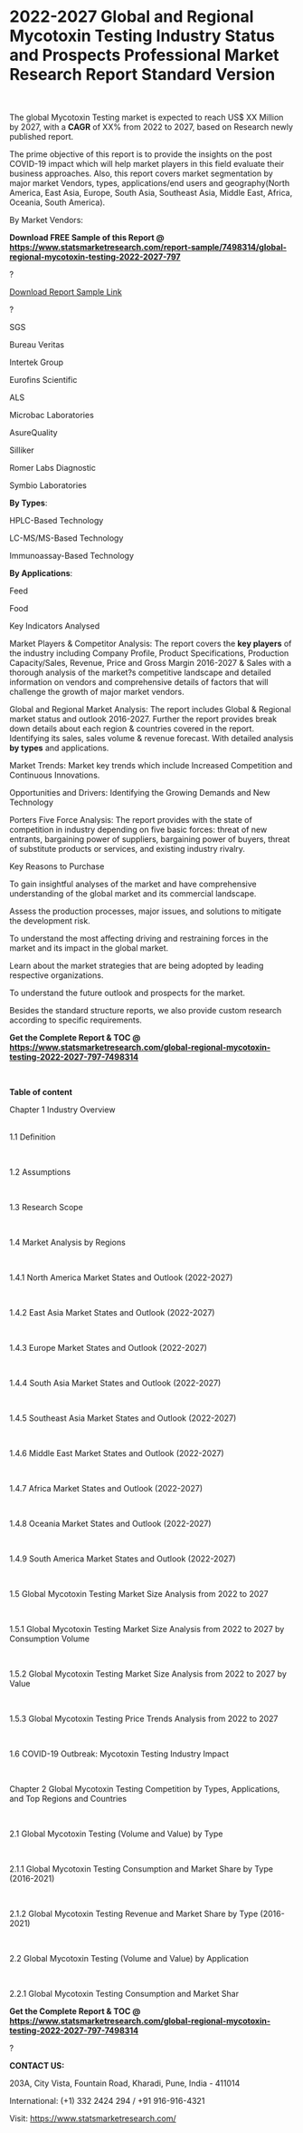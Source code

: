 <h1>2022-2027 Global and Regional Mycotoxin Testing Industry Status and Prospects Professional Market Research Report Standard Version</h1><br/><p>The global Mycotoxin Testing market is expected to reach US$ XX Million by 2027, with a <strong>CAGR</strong> of XX% from 2022 to 2027, based on Research newly published report.</p>
 
 
 
 <p>The prime objective of this report is to provide the insights on the post COVID-19 impact which will help market players in this field evaluate their business approaches. Also, this report covers market segmentation by major market Vendors, types, applications/end users and geography(North America, East Asia, Europe, South Asia, Southeast Asia, Middle East, Africa, Oceania, South America).</p>
 
 
 
 <p>By Market Vendors:</p>
 
 
 
 <div><b>Download FREE Sample of this Report @ <a href="https://www.statsmarketresearch.com/download-free-sample/7498314/global-regional-mycotoxin-testing-2022-2027-797">https://www.statsmarketresearch.com/report-sample/7498314/global-regional-mycotoxin-testing-2022-2027-797</a></b></div>
 
 
 
 <p>? </p>
 
 
 
 <p><a href="https://www.statsmarketresearch.com/download-free-sample/7498314/global-regional-mycotoxin-testing-2022-2027-797">Download Report Sample Link</a></p>
 
 
 
 <p>? </p>
 
 
 
 <p>SGS</p>
 
 
 
 <p>Bureau Veritas</p>
 
 
 
 <p>Intertek Group</p>
 
 
 
 <p>Eurofins Scientific</p>
 
 
 
 <p>ALS</p>
 
 
 
 <p>Microbac Laboratories</p>
 
 
 
 <p>AsureQuality</p>
 
 
 
 <p>Silliker</p>
 
 
 
 <p>Romer Labs Diagnostic</p>
 
 
 
 <p>Symbio Laboratories</p>
 
 
 
 <p><strong>By Types</strong>:</p>
 
 
 
 <p>HPLC-Based Technology</p>
 
 
 
 <p>LC-MS/MS-Based Technology</p>
 
 
 
 <p>Immunoassay-Based Technology</p>
 
 
 
 <p><strong><strong>By Applications</strong></strong>:</p>
 
 
 
 <p>Feed</p>
 
 
 
 <p>Food</p>
 
 
 
 <p>Key Indicators Analysed</p>
 
 
 
 <p>Market Players & Competitor Analysis: The report covers the <strong>key players</strong> of the industry including Company Profile, Product Specifications, Production Capacity/Sales, Revenue, Price and Gross Margin 2016-2027 & Sales with a thorough analysis of the market?s competitive landscape and detailed information on vendors and comprehensive details of factors that will challenge the growth of major market vendors.</p>
 
 
 
 <p>Global and Regional Market Analysis: The report includes Global & Regional market status and outlook 2016-2027. Further the report provides break down details about each region & countries covered in the report. Identifying its sales, sales volume & revenue forecast. With detailed analysis <strong>by types</strong> and applications.</p>
 
 
 
 <p>Market Trends: Market key trends which include Increased Competition and Continuous Innovations.</p>
 
 
 
 <p>Opportunities and Drivers: Identifying the Growing Demands and New Technology</p>
 
 
 
 <p>Porters Five Force Analysis: The report provides with the state of competition in industry depending on five basic forces: threat of new entrants, bargaining power of suppliers, bargaining power of buyers, threat of substitute products or services, and existing industry rivalry.</p>
 
 
 
 <p>Key Reasons to Purchase</p>
 
 
 
 <p>To gain insightful analyses of the market and have comprehensive understanding of the global market and its commercial landscape.</p>
 
 
 
 <p>Assess the production processes, major issues, and solutions to mitigate the development risk.</p>
 
 
 
 <p>To understand the most affecting driving and restraining forces in the market and its impact in the global market.</p>
 
 
 
 <p>Learn about the market strategies that are being adopted by leading respective organizations.</p>
 
 
 
 <p>To understand the future outlook and prospects for the market.</p>
 
 
 
 <p>Besides the standard structure reports, we also provide custom research according to specific requirements.</p>
 
 
 
 <div><b>Get the Complete Report & TOC @ <a href="https://www.statsmarketresearch.com/global-regional-mycotoxin-testing-2022-2027-797-7498314">https://www.statsmarketresearch.com/global-regional-mycotoxin-testing-2022-2027-797-7498314</a></b></div>
 
 
 
 <p><br />
 
 <b>Table of content</b></p>
 
 
 
 <p>Chapter 1 Industry Overview<br />
 
 <br />
 
 1.1 Definition<br />
 
 <br />
 
 1.2 Assumptions<br />
 
 <br />
 
 1.3 Research Scope<br />
 
 <br />
 
 1.4 Market Analysis by Regions<br />
 
 <br />
 
 1.4.1 North America Market States and Outlook (2022-2027)<br />
 
 <br />
 
 1.4.2 East Asia Market States and Outlook (2022-2027)<br />
 
 <br />
 
 1.4.3 Europe Market States and Outlook (2022-2027)<br />
 
 <br />
 
 1.4.4 South Asia Market States and Outlook (2022-2027)<br />
 
 <br />
 
 1.4.5 Southeast Asia Market States and Outlook (2022-2027)<br />
 
 <br />
 
 1.4.6 Middle East Market States and Outlook (2022-2027)<br />
 
 <br />
 
 1.4.7 Africa Market States and Outlook (2022-2027)<br />
 
 <br />
 
 1.4.8 Oceania Market States and Outlook (2022-2027)<br />
 
 <br />
 
 1.4.9 South America Market States and Outlook (2022-2027)<br />
 
 <br />
 
 1.5 Global Mycotoxin Testing Market Size Analysis from 2022 to 2027<br />
 
 <br />
 
 1.5.1 Global Mycotoxin Testing Market Size Analysis from 2022 to 2027 by Consumption Volume<br />
 
 <br />
 
 1.5.2 Global Mycotoxin Testing Market Size Analysis from 2022 to 2027 by Value<br />
 
 <br />
 
 1.5.3 Global Mycotoxin Testing Price Trends Analysis from 2022 to 2027<br />
 
 <br />
 
 1.6 COVID-19 Outbreak: Mycotoxin Testing Industry Impact<br />
 
 <br />
 
 Chapter 2 Global Mycotoxin Testing Competition by Types, Applications, and Top Regions and Countries<br />
 
 <br />
 
 2.1 Global Mycotoxin Testing (Volume and Value) by Type<br />
 
 <br />
 
 2.1.1 Global Mycotoxin Testing Consumption and Market Share by Type (2016-2021)<br />
 
 <br />
 
 2.1.2 Global Mycotoxin Testing Revenue and Market Share by Type (2016-2021)<br />
 
 <br />
 
 2.2 Global Mycotoxin Testing (Volume and Value) by Application<br />
 
 <br />
 
 2.2.1 Global Mycotoxin Testing Consumption and Market Shar</p>
 
 
 
 <div><b>Get the Complete Report & TOC @ <a href="https://www.statsmarketresearch.com/global-regional-mycotoxin-testing-2022-2027-797-7498314">https://www.statsmarketresearch.com/global-regional-mycotoxin-testing-2022-2027-797-7498314</a></b></div>
 
 
 
 <p>? </p>
 
 
 
 <p><b>CONTACT US:</b><br />
 
 203A, City Vista, Fountain Road, Kharadi, Pune, India - 411014<br />
 
 International: (+1) 332 2424 294 / +91 916-916-4321<br />
 
 Visit: <a href="https://www.statsmarketresearch.com/">https://www.statsmarketresearch.com/</a></p>